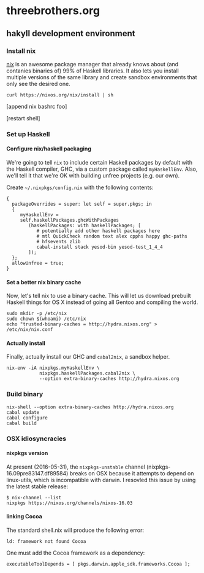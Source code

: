 # threebrothers.org

## hakyll development environment

### Install nix

[nix](https://nixos.org/nix/) is an awesome package manager that already knows about (and contanies binaries of) 99% of Haskell libraries. It also lets you install multiple versions of the same library and create sandbox environments that only see the desired one.

```shell
curl https://nixos.org/nix/install | sh
```

[append nix bashrc foo]

[restart shell]

### Set up Haskell

#### Configure nix/haskell packaging

We're going to tell `nix` to include certain Haskell packages by default with the Haskell compiler, GHC, via a custom package called `myHaskellEnv`. Also, we'll tell it that we're OK with building unfree projects (e.g. our own).

Create `~/.nixpkgs/config.nix` with the following contents:

```config
{
  packageOverrides = super: let self = super.pkgs; in
  {
     myHaskellEnv =
     self.haskellPackages.ghcWithPackages
        (haskellPackages: with haskellPackages; [
           # potentially add other haskell packages here
           # mtl QuickCheck random text alex cpphs happy ghc-paths
           # hfsevents zlib
           cabal-install stack yesod-bin yesod-test_1_4_4
        ]);
  };
  allowUnfree = true;
}
```

#### Set a better nix binary cache

Now, let's tell nix to use a binary cache. This will let us download prebuilt Haskell things for OS X instead of going all Gentoo and compiling the world.

```shell
sudo mkdir -p /etc/nix
sudo chown $(whoami) /etc/nix
echo "trusted-binary-caches = http://hydra.nixos.org" > /etc/nix/nix.conf
```

#### Actually install

Finally, actually install our GHC and `cabal2nix`, a sandbox helper.

```shell
nix-env -iA nixpkgs.myHaskellEnv \
            nixpkgs.haskellPackages.cabal2nix \
            --option extra-binary-caches http://hydra.nixos.org
```

### Build binary

```shell
nix-shell --option extra-binary-caches http://hydra.nixos.org
cabal update
cabal configure
cabal build
```

### OSX idiosyncracies

#### nixpkgs version

At present (2016-05-31), the `nixpkgs-unstable` channel (nixpkgs-16.09pre83147.df89584) breaks on OSX because it attempts to depend on linux-utils, which is incompatible with darwin. I resovled this issue by using the latest stable release:

```shell
$ nix-channel --list
nixpkgs https://nixos.org/channels/nixos-16.03
```

#### linking Cocoa

The standard shell.nix will produce the following error:

`ld: framework not found Cocoa`

One must add the Cocoa framework as a dependency:

```
executableToolDepends = [ pkgs.darwin.apple_sdk.frameworks.Cocoa ];
```
